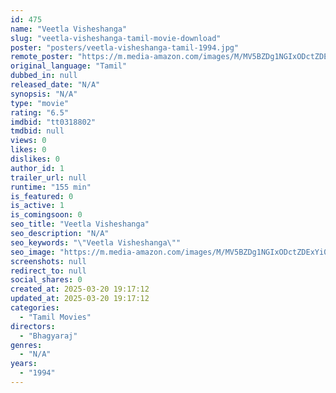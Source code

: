 ```yaml
---
id: 475
name: "Veetla Visheshanga"
slug: "veetla-visheshanga-tamil-movie-download"
poster: "posters/veetla-visheshanga-tamil-1994.jpg"
remote_poster: "https://m.media-amazon.com/images/M/MV5BZDg1NGIxODctZDExYi00NzMxLThkNGYtNzY4NGRlNzk5YTkzXkEyXkFqcGdeQXVyMjA4OTI5NDQ@._V1_SX300.jpg"
original_language: "Tamil"
dubbed_in: null
released_date: "N/A"
synopsis: "N/A"
type: "movie"
rating: "6.5"
imdbid: "tt0318802"
tmdbid: null
views: 0
likes: 0
dislikes: 0
author_id: 1
trailer_url: null
runtime: "155 min"
is_featured: 0
is_active: 1
is_comingsoon: 0
seo_title: "Veetla Visheshanga"
seo_description: "N/A"
seo_keywords: "\"Veetla Visheshanga\""
seo_image: "https://m.media-amazon.com/images/M/MV5BZDg1NGIxODctZDExYi00NzMxLThkNGYtNzY4NGRlNzk5YTkzXkEyXkFqcGdeQXVyMjA4OTI5NDQ@._V1_SX300.jpg"
screenshots: null
redirect_to: null
social_shares: 0
created_at: 2025-03-20 19:17:12
updated_at: 2025-03-20 19:17:12
categories:
  - "Tamil Movies"
directors:
  - "Bhagyaraj"
genres:
  - "N/A"
years:
  - "1994"
---
```

